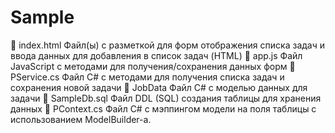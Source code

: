 ﻿# Sample


index.html Файл(ы) с разметкой для форм отображения списка задач и ввода данных для
добавления в список задач (HTML)

app.js Файл JavaScript с методами для получения/сохранения данных форм

PService.cs Файл C# с методами для получения списка задач и сохранения новой задачи

JobData Файл С# c моделью данных для задачи

SampleDb.sql Файл DDL (SQL) создания таблицы для хранения данных

PContext.cs Файл С# c мэппингом модели на поля таблицы с использованием ModelBuilder-a.